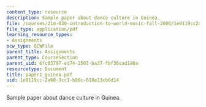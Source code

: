 ```yaml
---
content_type: resource
description: Sample paper about dance culture in Guinea.
file: /courses/21m-030-introduction-to-world-music-fall-2006/1e0119cc2a603cc1b86c618e23cb6d14_paper1_guinea.pdf
file_type: application/pdf
learning_resource_types:
- Assignments
ocw_type: OCWFile
parent_title: Assignments
parent_type: CourseSection
parent_uid: 6fc03797-ed74-2507-ba37-fbf36cad196a
resourcetype: Document
title: paper1_guinea.pdf
uid: 1e0119cc-2a60-3cc1-b86c-618e23cb6d14
---
```

Sample paper about dance culture in Guinea.

